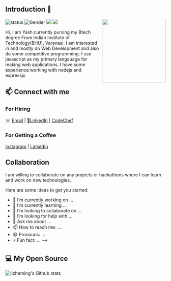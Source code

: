 ## Introduction 👋
<!--https://user-images.githubusercontent.com/5713670/87202985-820dcb80-c2b6-11ea-9f56-7ec461c497c3.gif-->
<img align='right' src='https://octodex.github.com/images/catstello.png' width='200"'>

![status](https://img.shields.io/badge/status-up-brightgreen) ![Gender](https://img.shields.io/badge/gender-%F0%9F%A4%B5-lightgrey) ![](https://img.shields.io/badge/Relationship-Single-red) ![](https://visitor-badge.glitch.me/badge?page_id=github.com/Yash-271120)

Hi, I am Yash currently pursing my Btech degree From Indian Institute of Technology(BHU), Varanasi. I am interested in and mostly do Web Development and also do some competitive programming. I use javascript as my primary langauage for making web applications. I have some experience working with nodejs and expressjs

## 📫 Connect with me
### For Hiring 
✉️ [Email](mailto:yashpatil.yp2711@gmail.com) | 💬[LinkedIn](https://www.linkedin.com/in/yash-patil-3a163519b) | [CodeChef](https://www.codechef.com/users/yash_271120)

### For Getting a Coffee
[Instagram](https://www.instagram.com/_.ya.sh__) | [LinkedIn](https://www.linkedin.com/in/yash-patil-3a163519b)

## Collaboration
I am willing to collaborate on any projects or hackathons where I can learn and work on new technologies.


Here are some ideas to get you started:

- 🔭 I’m currently working on ...
- 🌱 I’m currently learning ...
- 👯 I’m looking to collaborate on ...
- 🤔 I’m looking for help with ...
- 💬 Ask me about ...
- 📫 How to reach me: ...
- 😄 Pronouns: ...
- ⚡ Fun fact: ...
-->
## 💻 My Open Source
![lizheming's Github stats](https://github-readme-stats.vercel.app/api?username=Yash-271120&show_icons=true)
